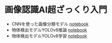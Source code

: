 # 画像認識AI超ざっくり入門

* CNNを使った画像分類モデル [notebook](https://github.com/naoya1110/zakkuri_AI_nyumon/blob/main/Introduction_to_Image_Classification_AI.ipynb)
* 物体検出モデルYOLOv8推論 [notebook](https://github.com/naoya1110/zakkuri_AI_nyumon/blob/main/Introduction_to_Object_Detection_Model_YOLOv8.ipynb)
* 物体検出モデルYOLOv8学習 [notebook](https://github.com/naoya1110/zakkuri_AI_nyumon/blob/main/Training_YOLOv8.ipynb)
